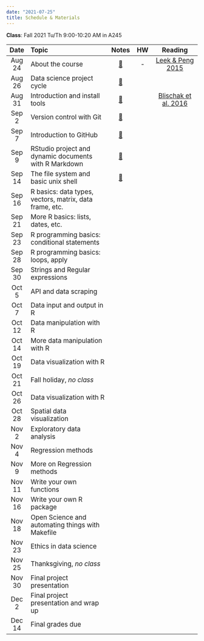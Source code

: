 ```yaml
---
date: "2021-07-25"
title: Schedule & Materials
---
```


**Class**: Fall 2021 Tu/Th 9:00-10:20 AM in A245


<style>
table th:first-of-type {
    width: 11%;
}
table th:nth-of-type(2) {
    width: 45%;
}
table th:nth-of-type(3) {
    width: 9%;
}
table th:nth-of-type(4) {
    width: 10%;
}
table th:nth-of-type(5) {
    width: 25%;
}
td, th {
   font-size: 17px;
}
</style>


|  Date  | Topic                                                   | Notes | HW  | Reading |
| :----: | :------------------------------------------------------ | :---: | :-: | :-----: |
| Aug 24 | About the course                                        |  <a href="../lectures/01_about/presentation.html" target="_blank">📙</a> |  -  |  <a href="../lectures/01_about/Leek_Peng_2015_what_is_the_Q.pdf" target="_blank">Leek & Peng 2015</a>  |
| Aug 26 | Data science project cycle                              | <a href="../lectures/02_proj_cycle/presentation.html" target="_blank">📙</a> |     |         |
| Aug 31 | Introduction and install tools                          | <a href="../lectures/03_tools/presentation.html" target="_blank">📙</a>  |     |    <a href="https://journals.plos.org/ploscompbiol/article?id=10.1371/journal.pcbi.1004668" target="_blank">Blischak et al. 2016</a>  |
| Sep 2  | Version control with Git                                | <a href="../lectures/04_git/presentation.html" target="_blank">📙</a> |     |         |
| Sep 7  | Introduction to GitHub                                  | <a href="../lectures/05_github/presentation.html" target="_blank">📙</a>      |     |         |
| Sep 9  | RStudio project and dynamic documents with R Markdown   | <a href="../lectures/06_rmd/presentation.html" target="_blank">📙</a>      |     |         |
| Sep 14 | The file system and basic unix shell                    | <a href="../lectures/07_bash/presentation.html" target="_blank">📙</a>      |     |         |
| Sep 16 | R basics: data types, vectors, matrix, data frame, etc. |       |     |         |
| Sep 21 | More R basics: lists, dates, etc.                       |       |     |         |
| Sep 23 | R programming basics: conditional statements            |       |     |         |
| Sep 28 | R programming basics: loops, apply                      |       |     |         |
| Sep 30 | Strings and Regular expressions                         |       |     |         |
| Oct 5  | API and data scraping                                   |       |     |         |
| Oct 7  | Data input and output in R                              |       |     |         |
| Oct 12 | Data manipulation with R                                |       |     |         |
| Oct 14 | More data manipulation with R                           |       |     |         |
| Oct 19 | Data visualization with R                               |       |     |         |
| Oct 21 | Fall holiday, _no class_                                |       |     |         |
| Oct 26 | Data visualization with R                               |       |     |         |
| Oct 28 | Spatial data visualization                              |       |     |         |
| Nov 2  | Exploratory data analysis                               |       |     |         |
| Nov 4  | Regression methods                                      |       |     |         |
| Nov 9  | More on Regression methods                              |       |     |         |
| Nov 11 | Write your own functions                                |       |     |         |
| Nov 16 | Write your own R package                                |       |     |         |
| Nov 18 | Open Science and automating things with Makefile        |       |     |         |
| Nov 23 | Ethics in data science                                  |       |     |         |
| Nov 25 | Thanksgiving, _no class_                                |       |     |         |
| Nov 30 | Final project presentation                              |       |     |         |
| Dec 2  | Final project presentation and wrap up                  |       |     |         |
| Dec 14 | Final grades due                                        |       |     |         |
